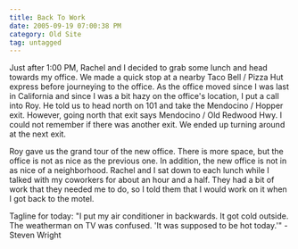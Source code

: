 ```yaml
---
title: Back To Work
date: 2005-09-19 07:00:38 PM
category: Old Site
tag: untagged
---
```


Just after 1:00 PM, Rachel and I decided to grab some lunch and head towards my office. We made a quick stop at a nearby Taco Bell / Pizza Hut express before journeying to the office. As the office moved since I was last in California and since I was a bit hazy on the office's location, I put a call into Roy. He told us to head north on 101 and take the Mendocino / Hopper exit. However, going north that exit says Mendocino / Old Redwood Hwy. I could not remember if there was another exit. We ended up turning around at the next exit.

Roy gave us the grand tour of the new office. There is more space, but the office is not as nice as the previous one. In addition, the new office is not in as nice of a neighborhood. Rachel and I sat down to each lunch while I talked with my coworkers for about an hour and a half. They had a bit of work that they needed me to do, so I told them that I would work on it when I got back to the motel.

Tagline for today: "I put my air conditioner in backwards. It got cold outside. The weatherman on TV was confused. 'It was supposed to be hot today.'" - Steven Wright
